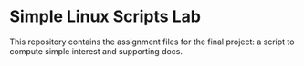 # Simple Linux Scripts Lab

This repository contains the assignment files for the final project: a script to compute simple interest and supporting docs.
